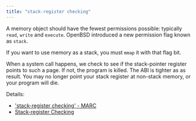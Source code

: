 ```yaml
---
title: "stack-register checking"
---
```


A memory object should have the fewest permissions possible: typically `read`,
`write` and `execute`. OpenBSD introduced a new permission flag known as
`stack`.

If you want to use memory as a stack, you must `mmap` it with that flag bit.

When a system call happens, we check to see if the stack-pointer register
points to such a page. If not, the program is killed. The ABI is tighter as as
result. You may no longer point your stack register at non-stack memory, or
your program will die.

Details:

* ['stack-register checking' - MARC](https://marc.info/?l=openbsd-tech&m=152035796722258&w=2)
* [Stack-register Checking](https://undeadly.org/cgi?action=article;sid=20180310000858)
